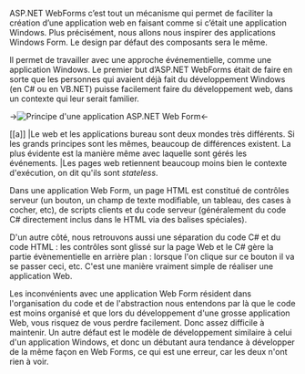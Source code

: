 ASP.NET WebForms c’est tout un mécanisme qui permet de faciliter la création d’une application web en faisant comme si c’était une application Windows. Plus précisément, nous allons nous inspirer des applications Windows Form. Le design par défaut des composants sera le même.

Il permet de travailler avec une approche événementielle, comme une application Windows. Le premier but d’ASP.NET WebForms était de faire en sorte que les personnes qui avaient déjà fait du développement Windows (en C# ou en VB.NET) puisse facilement faire du développement web, dans un contexte qui leur serait familier.

->![Principe d'une application ASP.NET Web Form](/media/galleries/304/ffe80943-ddd2-4b41-99ee-ebee7f5cde25.png.960x960_q85.png)<-

[[a]]
|Le web et les applications bureau sont deux mondes très différents. Si les grands principes sont les mêmes, beaucoup de différences existent. La plus évidente est la manière même avec laquelle sont gérés les événements.
|Les pages web retiennent beaucoup moins bien le contexte d'exécution, on dit qu'ils sont *stateless*.

Dans une application Web Form, un page HTML est constitué de contrôles serveur (un bouton, un champ de texte modifiable, un tableau, des cases à cocher, etc), de scripts clients et du code serveur (généralement du code C# directement inclus dans le HTML via des balises spéciales).

D'un autre côté, nous retrouvons aussi une séparation du code C# et du code HTML : les contrôles sont glissé sur la page Web et le C# gère la partie évènementielle en arrière plan : lorsque l'on clique sur ce bouton il va se passer ceci, etc. C'est une manière vraiment simple de réaliser une application Web.

Les inconvénients avec une application Web Form résident dans l'organisation du code et de l'abstraction nous entendons par là que le code est moins organisé et que lors du développement d'une grosse application Web, vous risquez de vous perdre facilement. Donc assez difficile à maintenir. Un autre défaut est le modèle de développement similaire à celui d'un application Windows, et donc un débutant aura tendance à développer de la même façon en Web Forms, ce qui est une erreur, car les deux n'ont rien à voir.

